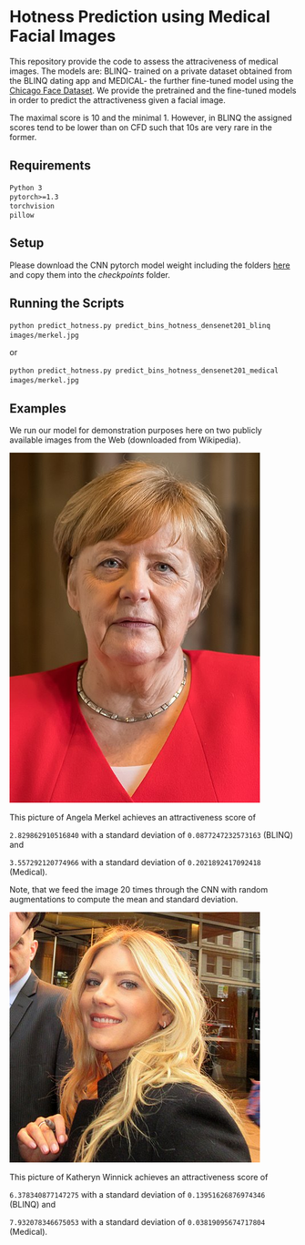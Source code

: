 # Hotness Prediction using Medical Facial Images

This repository provide the code to assess the attraciveness of medical images.
The models are: BLINQ- trained on a private dataset obtained from the BLINQ dating app and MEDICAL- the further fine-tuned model using the [Chicago Face Dataset](https://chicagofaces.org/default/).
We provide the pretrained and the fine-tuned models in order to predict the attractiveness given a facial image.

The maximal score is 10 and the minimal 1. However, in BLINQ the assigned scores tend to be lower than on CFD such that 10s are very rare in the former.


## Requirements
```
Python 3
pytorch>=1.3
torchvision
pillow
```
## Setup

Please download the CNN pytorch model weight including the folders [here](https://drive.google.com/drive/folders/1T3ixZq2LFCq-tV2MOv2TD8ElHlmPR2qR?usp=sharing) and copy them into the _checkpoints_ folder. 

## Running the Scripts

`python predict_hotness.py predict_bins_hotness_densenet201_blinq images/merkel.jpg`

or

`python predict_hotness.py predict_bins_hotness_densenet201_medical images/merkel.jpg`

## Examples

We run our model for demonstration purposes here on two publicly available images from the Web (downloaded from Wikipedia).

![alt text](https://github.com/2006pmach/facial_attractiveness_prediction/blob/main/images/Angela_Merkel_wikipedia.jpg "Angela Merkel")

This picture of Angela Merkel achieves an attractiveness score of 

`2.829862910516840` with a standard deviation of `0.0877247232573163` (BLINQ) and 

`3.557292120774966` with a standard deviation of `0.2021892417092418` (Medical). 

Note, that we feed the image 20 times through the CNN with random augmentations to compute the mean and standard deviation.

![alt text](https://github.com/2006pmach/facial_attractiveness_prediction/blob/main/images/Katheryn_Winnick_wikipedia.jpg "Katheryn Winnick")

This picture of Katheryn Winnick achieves an attractiveness score of 

`6.378340877147275` with a standard deviation of `0.13951626876974346` (BLINQ) and 

`7.932078346675053` with a standard deviation of `0.03819095674717804` (Medical). 
